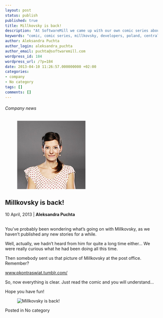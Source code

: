 ```yaml
---
layout: post
status: publish
published: true
title: Millkovsky is back!
description: "At SoftwareMill we came up with our own comic series about Millkovsky. He is a stereotypical developer from Central-East Europe..."
keywords: "comic, comic series, millkovsky, developers, poland, central-east europe,"
author: Aleksandra Puchta
author_login: aleksandra_puchta
author_email: puchta@softwaremill.com
wordpress_id: 184
wordpress_url: /?p=184
date: 2013-04-10 11:26:57.000000000 +02:00
categories:
- company
- No category
tags: []
comments: []
---
```


<h6>Company news</h6>
<div class="post-header clearfix">
<figure><div class="image"><img src="/img/members/puchta.jpg" alt="Aleksandra Puchta"></div></figure><div class="title">
<h2 class="font-dark-blue font-normal">Millkovsky is back!</h2>10 April, 2013 | <b>Aleksandra Puchta</b><br><br>
</div>
</div>
<div class="post-rows">
<div class="text">
<p>You’ve probably been wondering what’s going on with Millkovsky, as we haven’t published any new stories for a while.</p>
<p>Well, actually, we hadn’t heard from him for quite a long time either… We were really curious what he had been doing all this time.</p>
<p>Then somebody sent us that picture of Millkovsky at the post office. Remember?</p>
<p><a href="http://pkontraswiat.tumblr.com/post/39961050465">www.pkontraswiat.tumblr.com/</a></p>
<p>So, now everything is clear. Just read the comic and you will understand…</p>
<p>Hope you have fun!</p>
</div>
<figure><img src="https://softwaremill.com/img/uploads/2013/04/Millkovsky_by_SoftwareMill.png" alt="Millkovsky is back!"></figure>
</div>
<div class="post-footer">Posted in No category</div>
